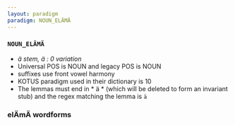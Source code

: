 ```yaml
---
layout: paradigm
paradigm: NOUN_ELÄMÄ
---
```

### ` NOUN_ELÄMÄ `

* _ä stem, ä : 0 variation_
* Universal POS is NOUN and legacy POS is NOUN
* suffixes use front vowel harmony
* KOTUS paradigm used in their dictionary is 10
* The lemmas must end in * ä * (which will be deleted to form an invariant stub) and the regex matching the lemma is ` ä `

### elÄmÄ wordforms


